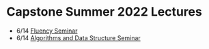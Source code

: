 # Capstone Summer 2022 Lectures
* 6/14 [Fluency Seminar](https://us02web.zoom.us/rec/share/Y_z8_0A2hYqymOQ4UFS1eGHyMQzQtSyLYrWz3DIUZuKYP1khhZ3LlGlDMI1jjW2e.8zzB4AeyElMFa0Cd)
* 6/14 [Algorithms and Data Structure Seminar](https://us02web.zoom.us/rec/play/i-OtW69QKIAvYgXlzIwMUG1LvSo7ssMsooob8TX0GHfNU1cbapxEQbq2RFbzENrMpCspwKMzJZX41IU2.-As3ChIYP0xV3YVJ?continueMode=true)
